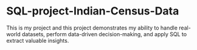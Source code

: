# SQL-project-Indian-Census-Data
This is my project and this project demonstrates my ability to handle real-world datasets, perform data-driven decision-making, and apply SQL to extract valuable insights. 

